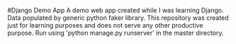#Django Demo App
A demo web app created while I was learning Django. 
Data populated by generic python faker library.
This repository was created just for learning purposes and does not serve any other productive purpose.
Run using 'python manage.py runserver' in the master directory.
